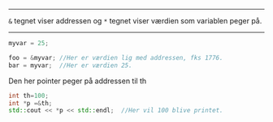 
***
`&` tegnet viser addressen og `*` tegnet viser værdien som variablen peger på.

***

```Cpp
myvar = 25;

foo = &myvar; //Her er værdien lig med addressen, fks 1776.
bar = myvar;  //Her er værdien 25.
```


Den her pointer peger på addressen til th
```Cpp
int th=100;
int *p =&th;
std::cout << *p << std::endl;  //Her vil 100 blive printet.

```